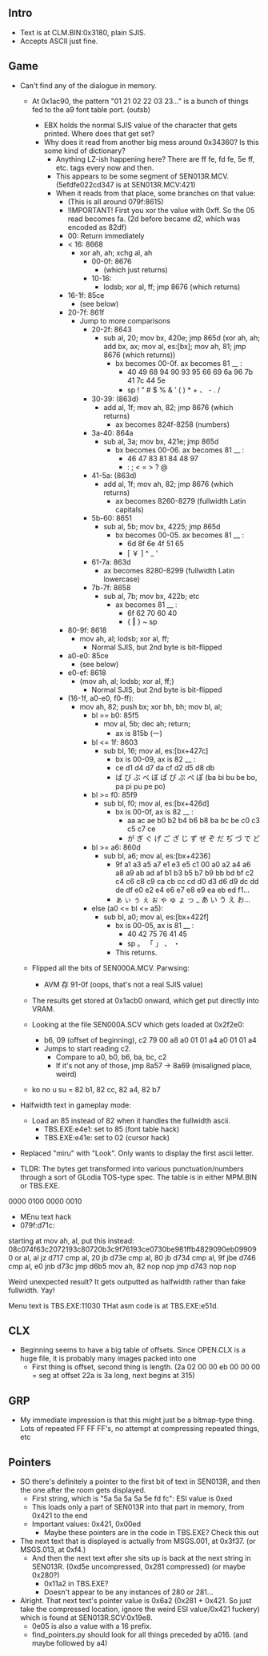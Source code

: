 ## Intro
* Text is at CLM.BIN:0x3180, plain SJIS.
* Accepts ASCII just fine.

## Game
* Can't find any of the dialogue in memory. 
	* At 0x1ac90, the pattern "01 21 02 22 03 23..." is a bunch of things fed to the a9 font table port. (outsb)
		* EBX holds the normal SJIS value of the character that gets printed. Where does that get set?
		* Why does it read from another big mess around 0x34360? Is this some kind of dictionary?
			* Anything LZ-ish happening here? There are ff fe, fd fe, 5e ff, etc. tags every now and then.
			* This appears to be some segment of SEN013R.MCV. (5efdfe022cd347 is at SEN013R.MCV:421)
			* When it reads from that place, some branches on that value:
				* (This is all around 079f:8615)
				* !IMPORTANT! First you xor the value with 0xff. So the 05 read becomes fa. (2d before became d2, which was encoded as 82df)
				* 00: Return immediately
				* < 16: 8668
					* xor ah, ah; xchg al, ah
						* 00-0f: 8676
							* (which just returns)
						* 10-16:
							* lodsb; xor al, ff; jmp 8676 (which returns)
				* 16-1f: 85ce
					* (see below)
				* 20-7f: 861f
					* Jump to more comparisons
						* 20-2f: 8643
							* sub al, 20; mov bx, 420e; jmp 865d (xor ah, ah; add bx, ax; mov al, es:[bx]; mov ah, 81; jmp 8676 (which returns))
								 * bx becomes 00-0f. ax becomes 81 __ :
								 	* 40 49 68 94 90 93 95 66 69 6a 96 7b 41 7c 44 5e
								 	* sp !  ”  #  $  %  &  ’  (  )  *  +  、  -  .  /
						* 30-39: (863d)
							* add al, 1f; mov ah, 82; jmp 8676 (which returns)
								* ax becomes 824f-8258 (numbers)
						* 3a-40: 864a
							* sub al, 3a; mov bx, 421e; jmp 865d
								* bx becomes 00-06. ax becomes 81 __ :
									* 46 47 83 81 84 48 97
									* :  ;  <  =  >  ?  @
						* 41-5a: (863d)
							* add al, 1f; mov ah, 82; jmp 8676 (which returns)
								* ax becomes 8260-8279 (fullwidth Latin capitals)
						* 5b-60: 8651
							* sub al, 5b; mov bx, 4225; jmp 865d
								* bx becomes 00-05. ax becomes 81 __ :
									* 6d 8f 6e 4f 51 65
									* [ ￥  ]  ^  _  ‘
						* 61-7a: 863d
							* ax becomes 8280-8299 (fullwidth Latin lowercase)
						* 7b-7f: 8658
							* sub al, 7b; mov bx, 422b; etc
								* ax becomes 81 __ :
									* 6f 62 70 60 40
									* {  ‖  }  ~  sp
				* 80-9f: 8618
					* mov ah, al; lodsb; xor al, ff; 
						* Normal SJIS, but 2nd byte is bit-flipped
				* a0-e0: 85ce
					* (see below)
				* e0-ef: 8618
					* (mov ah, al; lodsb; xor al, ff;)
						* Normal SJIS, but 2nd byte is bit-flipped
				* (16-1f, a0-e0, f0-ff):
					* mov ah, 82; push bx; xor bh, bh; mov bl, al;
						* bl == b0: 85f5
							* mov al, 5b; dec ah; return;
								* ax is 815b (ー)
						* bl <= 1f: 8603
							* sub bl, 16; mov al, es:[bx+427c]
								* bx is 00-09, ax is 82 __ :
								* ce d1 d4 d7 da cf d2 d5 d8 db
								* ば び  ぶ べ  ぼ ぱ ぴ  ぷ  ぺ ぽ (ba bi bu be bo, pa pi pu pe po)
						* bl >= f0: 85f9
							* sub bl, f0; mov al, es:[bx+426d]
								* bx is 00-0f, ax is 82 __ :
									* aa ac ae b0 b2 b4 b6 b8 ba bc be c0 c3 c5 c7 ce
									* が  ぎ ぐ げ  ご  ざ  じ ず  ぜ  ぞ だ  ぢ づ  で ど
						* bl >= a6: 860d
							* sub bl, a6; mov al, es:[bx+4236]
								* 9f a1 a3 a5 a7 e1 e3 e5 c1 00 a0 a2 a4 a6 a8 a9 ab ad af b1 b3 b5 b7 b9 bb bd bf c2 c4 c6 c8 c9 ca cb cc cd d0 d3 d6 d9 dc dd de df e0 e2 e4 e6 e7 e8 e9 ea eb ed f1...
								* ぁ ぃ ぅ ぇ ぉ ゃ ゅ ょ っ _ あ い う え お...
						* else (a0 <= bl <= a5): 
							* sub bl, a0; mov al, es:[bx+422f]
								* bx is 00-05, ax is 81 __ :
									* 40 42 75 76 41 45
									* sp 。   「 」  、  ・
								* This returns.

	* Flipped all the bits of SEN000A.MCV. Parwsing:
		* AVM 存 91-0f (oops, that's not a real SJIS value)

	* The results get stored at 0x1acb0 onward, which get put directly into VRAM.
	* Looking at the file SEN000A.SCV which gets loaded at 0x2f2e0:
		* b6, 09 (offset of beginning), c2 79 00 a8 a0 01 01 a4 a0 01 01 a4
		* Jumps to start reading c2.
			* Compare to a0, b0, b6, ba, bc, c2
			* If it's not any of those, jmp 8a57 -> 8a69 (misaligned place, weird)

	* ko no u su = 82 b1, 82 cc, 82 a4, 82 b7

* Halfwidth text in gameplay mode:
	* Load an 85 instead of 82 when it handles the fullwidth ascii.
		* TBS.EXE:e4e1: set to 85 (font table hack)
		* TBS.EXE:e41e: set to 02 (cursor hack)

* Replaced "miru" with "Look". Only wants to display the first ascii letter.

* TLDR: The bytes get transformed into various punctuation/numbers through a sort of GLodia TOS-type spec. The table is in either MPM.BIN or TBS.EXE.

0000 0100
0000 0010

* MEnu text hack
* 079f:d71c:

starting at mov ah, al, put this instead:
08c074f63c2072193c80720b3c9f76193ce0730be981ffb4829090eb099090
or al, al
jz d717
cmp al, 20
jb d73e
cmp al, 80
jb d734
cmp al, 9f
jbe d746
cmp al, e0
jnb d73c
jmp d6b5
mov ah, 82
nop
nop
jmp d743
nop
nop

Weird unexpected result? It gets outputted as halfwidth rather than fake fullwidth. Yay!

Menu text is TBS.EXE:11030
THat asm code is at TBS.EXE:e51d.


## CLX
* Beginning seems to have a big table of offsets. Since OPEN.CLX is a huge file, it is probably many images packed into one
	* First thing is offset, second thing is length. (2a 02 00 00 eb 00 00 00 = seg at offset 22a is 3a long, next begins at 315)

## GRP
* My immediate impression is that this might just be a bitmap-type thing. Lots of repeated FF FF FF's, no attempt at compressing repeated things, etc


## Pointers
* SO there's definitely a pointer to the first bit of text in SEN013R, and then the one after the room gets displayed.
	* First string, which is "5a 5a 5a 5a 5e fd fc": ESI value is 0xed
	* This loads only a part of SEN013R into that part in memory, from 0x421 to the end
	* Important values: 0x421, 0x00ed
		* Maybe these pointers are in the code in TBS.EXE? Check this out
* The next text that is displayed is actually from MSGS.001, at 0x3f37. (or MSGS.013, at 0xf4.)
	* And then the next text after she sits up is back at the next string in SEN013R. (0xd5e uncompressed, 0x281 compressed) (or maybe 0x280?)
		* 0x11a2 in TBS.EXE?
		* Doesn't appear to be any instances of 280 or 281...
* Alright. That next text's pointer value is 0x6a2 (0x281 + 0x421. So just take the compressed location, ignore the weird ESI value/0x421 fuckery) which is found at SEN013R.SCV:0x19e8.
	* 0e05 is also a value with a 16 prefix.
	* find_pointers.py should look for all things preceded by a016. (and maybe followed by a4)